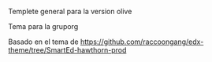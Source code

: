 Templete general para la version olive

Tema para la gruporg


Basado en el tema de https://github.com/raccoongang/edx-theme/tree/SmartEd-hawthorn-prod


